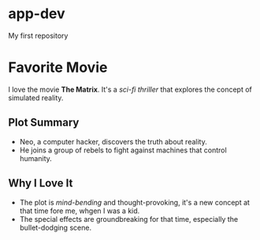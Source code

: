 # app-dev
My first repository

# Favorite Movie
I love the movie **The Matrix**. It's a *sci-fi thriller* that explores the concept of simulated reality.

## Plot Summary
- Neo, a computer hacker, discovers the truth about reality.
- He joins a group of rebels to fight against machines that control humanity.

## Why I Love It
- The plot is *mind-bending* and thought-provoking, it's a new concept at that time fore me, whgen I was a kid.
- The special effects are groundbreaking for that time, especially the bullet-dodging scene.




